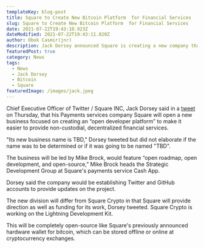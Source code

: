```yaml
---
templateKey: blog-post
title: Square to Create New Bitcoin Platform  for Financial Services
slug: Square to Create New Bitcoin Platform  for Financial Services
date: 2021-07-22T19:43:10.923Z
dateModified: 2021-07-22T19:43:11.020Z
author: Obok Casmir(jnr)
description: Jack Dorsey announced Square is creating a new company that focused on bitcoin.
featuredPost: true
category: News
tags:
  - News
  - Jack Dorsey
  - Bitcoin
  - Square
featuredImage: /images/jack.jpeg
---
```


Chief Executive Officer of Twitter / Square INC, Jack Dorsey said in a [tweet](https://twitter.com/jack/status/1415765941904941061) on Thursday, that his [](https://twitter.com/jack/status/1415765941904941061)Payments services company Square will open a new business focused on creating an “open developer platform” to make it easier to provide non-custodial, decentralized financial services.

"Its new business name is TBD," Dorsey tweeted but did not elaborate if the name was to be determined or if it was going to be named "TBD".

The business will be led by Mike Brock, would feature “open roadmap, open development, and open-source,” Mike Brock heads the Strategic Development Group at Square's payments service Cash App.

Dorsey said the company would be establishing Twitter and GitHub accounts to provide updates on the project.

The new division will differ from Square Crypto in that Square will provide direction as well as funding for its work, Dorsey tweeted. Square Crypto is working on the Lightning Development Kit.

This will be completely open-source like Square's previously announced hardware wallet for bitcoin, which can be stored offline or online at cryptocurrency exchanges.
